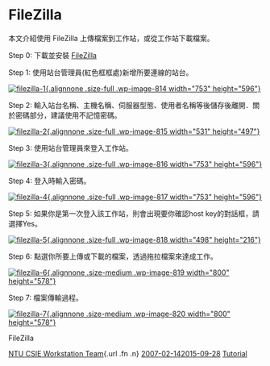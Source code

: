 # FileZilla

本文介紹使用 FileZilla 上傳檔案到工作站，或從工作站下載檔案。

Step 0: 下載並安裝 [FileZilla](https://filezilla-project.org/)

Step 1: 使用站台管理員(紅色框框處)新增所要連線的站台。

[![filezilla-1](https://wslab.csie.ntu.edu.tw/wp-content/uploads/2015/05/filezilla-1.png){.alignnone
.size-full .wp-image-814 width="753"
height="596"}](https://wslab.csie.ntu.edu.tw/wp-content/uploads/2015/05/filezilla-1.png)

Step 2:
輸入站台名稱、主機名稱、伺服器型態、使用者名稱等後儲存後離開．關於密碼部分，建議使用不記憶密碼。

[![filezilla-2](https://wslab.csie.ntu.edu.tw/wp-content/uploads/2015/05/filezilla-2.png){.alignnone
.size-full .wp-image-815 width="531"
height="497"}](https://wslab.csie.ntu.edu.tw/wp-content/uploads/2015/05/filezilla-2.png)

Step 3: 使用站台管理員來登入工作站。

[![filezilla-3](https://wslab.csie.ntu.edu.tw/wp-content/uploads/2015/05/filezilla-3.png){.alignnone
.size-full .wp-image-816 width="753"
height="596"}](https://wslab.csie.ntu.edu.tw/wp-content/uploads/2015/05/filezilla-3.png)

Step 4: 登入時輸入密碼。

[![filezilla-4](https://wslab.csie.ntu.edu.tw/wp-content/uploads/2015/05/filezilla-4.png){.alignnone
.size-full .wp-image-817 width="753"
height="596"}](https://wslab.csie.ntu.edu.tw/wp-content/uploads/2015/05/filezilla-4.png)

Step 5: 如果你是第一次登入該工作站，則會出現要你確認host
key的對話框，請選擇Yes。

[![filezilla-5](https://wslab.csie.ntu.edu.tw/wp-content/uploads/2015/05/filezilla-5.png){.alignnone
.size-full .wp-image-818 width="498"
height="216"}](https://wslab.csie.ntu.edu.tw/wp-content/uploads/2015/05/filezilla-5.png)

Step 6: 點選你所要上傳或下載的檔案，透過拖拉檔案來達成工作。

[![filezilla-6](https://wslab.csie.ntu.edu.tw/wp-content/uploads/2015/05/filezilla-6-800x578.png){.alignnone
.size-medium .wp-image-819 width="800"
height="578"}](https://wslab.csie.ntu.edu.tw/wp-content/uploads/2015/05/filezilla-6.png)

Step 7: 檔案傳輸過程。

[![filezilla-7](https://wslab.csie.ntu.edu.tw/wp-content/uploads/2015/05/filezilla-7-800x578.png){.alignnone
.size-medium .wp-image-820 width="800"
height="578"}](https://wslab.csie.ntu.edu.tw/wp-content/uploads/2015/05/filezilla-7.png)

<span class="entry-title">FileZilla</span>

<span class="by-author author vcard">[NTU CSIE Workstation
Team](https://wslab.csie.ntu.edu.tw/author/ta217/){.url .fn .n}</span>
<span
class="date">[2007-02-142015-09-28](https://wslab.csie.ntu.edu.tw/2007/02/filezilla/ "3:07 PM")</span>
<span
class="category">[Tutorial](https://wslab.csie.ntu.edu.tw/category/tutorial/)</span>
